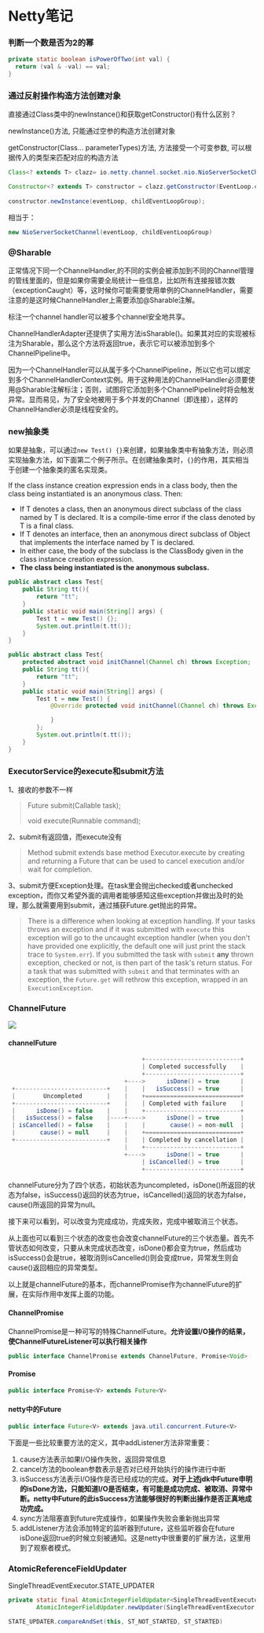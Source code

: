 # Netty笔记



### 判断一个数是否为2的幂

```java
private static boolean isPowerOfTwo(int val) {
  return (val & -val) == val;
}
```



### 通过反射操作构造方法创建对象

直接通过Class类中的newInstance()和获取getConstructor()有什么区别？

newInstance()方法, 只能通过空参的构造方法创建对象

getConstructor(Class<T>… parameterTypes)方法, 方法接受一个可变参数, 可以根据传入的类型来匹配对应的构造方法

```java
Class<? extends T> clazz= io.netty.channel.socket.nio.NioServerSocketChannel；

Constructor<? extends T> constructor = clazz.getConstructor(EventLoop.class, EventLoopGroup.class)
  
constructor.newInstance(eventLoop, childEventLoopGroup);
```

相当于：

```java
new NioServerSocketChannel(eventLoop, childEventLoopGroup)
```



### @Sharable

正常情况下同一个ChannelHandler,的不同的实例会被添加到不同的Channel管理的管线里面的，但是如果你需要全局统计一些信息，比如所有连接报错次数（exceptionCaught）等，这时候你可能需要使用单例的ChannelHandler，需要注意的是这时候ChannelHandler上需要添加@Sharable注解。



标注一个channel handler可以被多个channel安全地共享。

ChannelHandlerAdapter还提供了实用方法isSharable()。如果其对应的实现被标注为Sharable，那么这个方法将返回true，表示它可以被添加到多个ChannelPipeline中。

因为一个ChannelHandler可以从属于多个ChannelPipeline，所以它也可以绑定到多个ChannelHandlerContext实例。用于这种用法的ChannelHandler必须要使用@Sharable注解标注；否则，试图将它添加到多个ChannelPipeline时将会触发异常。显而易见，为了安全地被用于多个并发的Channel（即连接），这样的ChannelHandler必须是线程安全的。



### new抽象类

如果是抽象，可以通过`new Test() {}`来创建，如果抽象类中有抽象方法，则必须实现抽象方法，如下面第二个例子所示。在创建抽象类时，`{}`的作用，其实相当于创建一个抽象类的匿名实现类。

If the class instance creation expression ends in a class body, then the class being instantiated is an anonymous class. Then:

- If T denotes a class, then an anonymous direct subclass of the class named by T is declared. It is a compile-time error if the class denoted by T is a final class.
- If T denotes an interface, then an anonymous direct subclass of Object that implements the interface named by T is declared.
- In either case, the body of the subclass is the ClassBody given in the class instance creation expression.
- **The class being instantiated is the anonymous subclass.**

```java
public abstract class Test{
    public String tt(){
        return "tt";
    }
    public static void main(String[] args) {
        Test t = new Test() {};
        System.out.println(t.tt());
    }
}
```

```java
public abstract class Test{
    protected abstract void initChannel(Channel ch) throws Exception;
    public String tt(){
        return "tt";
    }
    public static void main(String[] args) {
        Test t = new Test() {
            @Override protected void initChannel(Channel ch) throws Exception {

            }
        };
        System.out.println(t.tt());
    }
}

```



### ExecutorService的execute和submit方法

1、接收的参数不一样

> <T> Future<T> submit(Callable<T> task);
>
> void execute(Runnable command);

2、submit有返回值，而execute没有

>Method submit extends base method Executor.execute by creating and returning a Future that can be used to cancel execution and/or wait for completion. 

3、submit方便Exception处理。在task里会抛出checked或者unchecked exception，而你又希望外面的调用者能够感知这些exception并做出及时的处理，那么就需要用到submit，通过捕获Future.get抛出的异常。

> There is a difference when looking at exception handling. If your tasks throws an exception and if it was submitted with `execute` this exception will go to the uncaught exception handler (when you don't have provided one explicitly, the default one will just print the stack trace to `System.err`). If you submitted the task with `submit` **any** thrown exception, checked or not, is then part of the task's return status. For a task that was submitted with `submit` and that terminates with an exception, the `Future.get` will rethrow this exception, wrapped in an `ExecutionException`.



### ChannelFuture

![](http://pxysxbscs.bkt.clouddn.com/Future、channelFuture、Promise、ChannelPromise.png)

#### channelFuture

```java
                                      +---------------------------+
                                      | Completed successfully    |
                                      +---------------------------+
                                 +---->      isDone() = true      |
 +--------------------------+    |    |   isSuccess() = true      |
 |        Uncompleted       |    |    +===========================+
 +--------------------------+    |    | Completed with failure    |
 |      isDone() = false    |    |    +---------------------------+
 |   isSuccess() = false    |----+---->      isDone() = true      |
 | isCancelled() = false    |    |    |       cause() = non-null  |
 |       cause() = null     |    |    +===========================+
 +--------------------------+    |    | Completed by cancellation |
                                 |    +---------------------------+
                                 +---->      isDone() = true      |
                                      | isCancelled() = true      |
                                      +---------------------------+
```

channelFuture分为了四个状态，初始状态为uncompleted，isDone()所返回的状态为false，isSuccess()返回的状态为true，isCancelled()返回的状态为false，cause()所返回的异常为null。

接下来可以看到，可以改变为完成成功，完成失败，完成中被取消三个状态。

从上面也可以看到三个状态的改变也会改变channelFuture的三个状态量。首先不管状态如何改变，只要从未完成状态改变，isDone()都会变为true，然后成功isSuccess()会是true，被取消则isCancelled()则会变成true，异常发生则会cause()返回相应的异常类型。

以上就是channelFuture的基本，而channelPromise作为channelFuture的扩展，在实际作用中发挥上面的功能。

#### ChannelPromise

ChannelPromise是一种可写的特殊ChannelFuture。**允许设置I/O操作的结果，使ChannelFutureListener可以执行相关操作**

```java
public interface ChannelPromise extends ChannelFuture, Promise<Void>
```

#### Promise

```java
public interface Promise<V> extends Future<V>
```

#### netty中的Future

```java
public interface Future<V> extends java.util.concurrent.Future<V>
```

下面是一些比较重要方法的定义，其中addListener方法非常重要：

1. cause方法表示如果I/O操作失败，返回异常信息
2. cancel方法的boolean参数表示是否对已经开始执行的操作进行中断
3. isSuccess方法表示I/O操作是否已经成功的完成。**对于上述jdk中Future申明的isDone方法，只能知道I/O是否结束，有可能是成功完成、被取消、异常中断。netty中Future的此isSuccess方法能够很好的判断出操作是否正真地成功完成。**
4. sync方法阻塞直到future完成操作，如果操作失败会重新抛出异常
5. addListener方法会添加特定的监听器到future，这些监听器会在future isDone返回true的时候立刻被通知。这是netty中很重要的扩展方法，这里用到了观察者模式。

### AtomicReferenceFieldUpdater

SingleThreadEventExecutor.STATE_UPDATER

```java
private static final AtomicIntegerFieldUpdater<SingleThreadEventExecutor> STATE_UPDATER =
        AtomicIntegerFieldUpdater.newUpdater(SingleThreadEventExecutor.class, "state");
```

```java
STATE_UPDATER.compareAndSet(this, ST_NOT_STARTED, ST_STARTED)
```